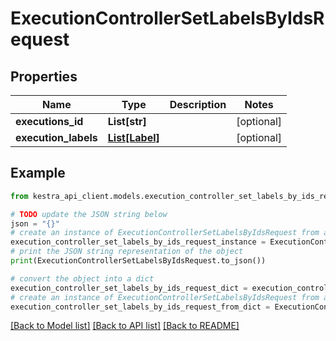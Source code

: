 # ExecutionControllerSetLabelsByIdsRequest


## Properties

Name | Type | Description | Notes
------------ | ------------- | ------------- | -------------
**executions_id** | **List[str]** |  | [optional] 
**execution_labels** | [**List[Label]**](Label.md) |  | [optional] 

## Example

```python
from kestra_api_client.models.execution_controller_set_labels_by_ids_request import ExecutionControllerSetLabelsByIdsRequest

# TODO update the JSON string below
json = "{}"
# create an instance of ExecutionControllerSetLabelsByIdsRequest from a JSON string
execution_controller_set_labels_by_ids_request_instance = ExecutionControllerSetLabelsByIdsRequest.from_json(json)
# print the JSON string representation of the object
print(ExecutionControllerSetLabelsByIdsRequest.to_json())

# convert the object into a dict
execution_controller_set_labels_by_ids_request_dict = execution_controller_set_labels_by_ids_request_instance.to_dict()
# create an instance of ExecutionControllerSetLabelsByIdsRequest from a dict
execution_controller_set_labels_by_ids_request_from_dict = ExecutionControllerSetLabelsByIdsRequest.from_dict(execution_controller_set_labels_by_ids_request_dict)
```
[[Back to Model list]](../README.md#documentation-for-models) [[Back to API list]](../README.md#documentation-for-api-endpoints) [[Back to README]](../README.md)


